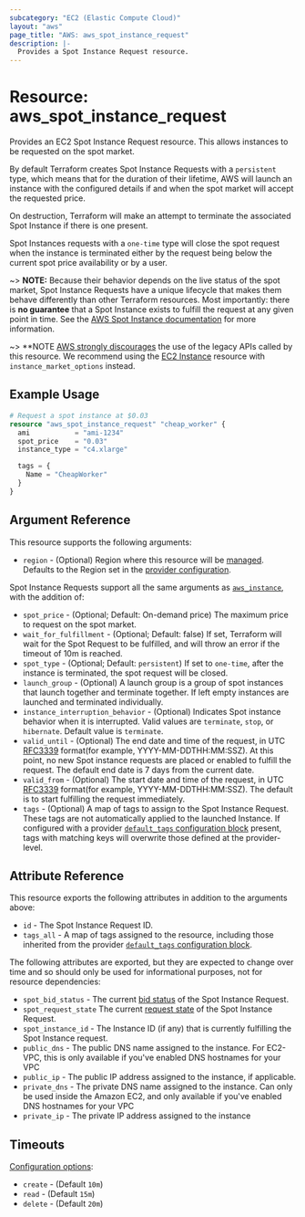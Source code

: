 ```yaml
---
subcategory: "EC2 (Elastic Compute Cloud)"
layout: "aws"
page_title: "AWS: aws_spot_instance_request"
description: |-
  Provides a Spot Instance Request resource.
---
```


# Resource: aws_spot_instance_request

Provides an EC2 Spot Instance Request resource. This allows instances to be
requested on the spot market.

By default Terraform creates Spot Instance Requests with a `persistent` type,
which means that for the duration of their lifetime, AWS will launch an
instance with the configured details if and when the spot market will accept
the requested price.

On destruction, Terraform will make an attempt to terminate the associated Spot
Instance if there is one present.

Spot Instances requests with a `one-time` type will close the spot request
when the instance is terminated either by the request being below the current spot
price availability or by a user.

~> **NOTE:** Because their behavior depends on the live status of the spot
market, Spot Instance Requests have a unique lifecycle that makes them behave
differently than other Terraform resources. Most importantly: there is **no
guarantee** that a Spot Instance exists to fulfill the request at any given
point in time. See the [AWS Spot Instance
documentation](https://docs.aws.amazon.com/AWSEC2/latest/UserGuide/using-spot-instances.html)
for more information.

~> **NOTE [AWS strongly discourages](https://docs.aws.amazon.com/AWSEC2/latest/UserGuide/spot-best-practices.html#which-spot-request-method-to-use) the use of the legacy APIs called by this resource.
We recommend using the [EC2 Instance](instance.html) resource with `instance_market_options` instead.

## Example Usage

```terraform
# Request a spot instance at $0.03
resource "aws_spot_instance_request" "cheap_worker" {
  ami           = "ami-1234"
  spot_price    = "0.03"
  instance_type = "c4.xlarge"

  tags = {
    Name = "CheapWorker"
  }
}
```

## Argument Reference

This resource supports the following arguments:

* `region` - (Optional) Region where this resource will be [managed](https://docs.aws.amazon.com/general/latest/gr/rande.html#regional-endpoints). Defaults to the Region set in the [provider configuration](https://registry.terraform.io/providers/hashicorp/aws/latest/docs#aws-configuration-reference).

Spot Instance Requests support all the same arguments as [`aws_instance`](instance.html), with the addition of:

* `spot_price` - (Optional; Default: On-demand price) The maximum price to request on the spot market.
* `wait_for_fulfillment` - (Optional; Default: false) If set, Terraform will
  wait for the Spot Request to be fulfilled, and will throw an error if the
  timeout of 10m is reached.
* `spot_type` - (Optional; Default: `persistent`) If set to `one-time`, after
  the instance is terminated, the spot request will be closed.
* `launch_group` - (Optional) A launch group is a group of spot instances that launch together and terminate together.
  If left empty instances are launched and terminated individually.
* `instance_interruption_behavior` - (Optional) Indicates Spot instance behavior when it is interrupted. Valid values are `terminate`, `stop`, or `hibernate`. Default value is `terminate`.
* `valid_until` - (Optional) The end date and time of the request, in UTC [RFC3339](https://tools.ietf.org/html/rfc3339#section-5.8) format(for example, YYYY-MM-DDTHH:MM:SSZ). At this point, no new Spot instance requests are placed or enabled to fulfill the request. The default end date is 7 days from the current date.
* `valid_from` - (Optional) The start date and time of the request, in UTC [RFC3339](https://tools.ietf.org/html/rfc3339#section-5.8) format(for example, YYYY-MM-DDTHH:MM:SSZ). The default is to start fulfilling the request immediately.
* `tags` - (Optional) A map of tags to assign to the Spot Instance Request. These tags are not automatically applied to the launched Instance. If configured with a provider [`default_tags` configuration block](https://registry.terraform.io/providers/hashicorp/aws/latest/docs#default_tags-configuration-block) present, tags with matching keys will overwrite those defined at the provider-level.

## Attribute Reference

This resource exports the following attributes in addition to the arguments above:

* `id` - The Spot Instance Request ID.
* `tags_all` - A map of tags assigned to the resource, including those inherited from the provider [`default_tags` configuration block](https://registry.terraform.io/providers/hashicorp/aws/latest/docs#default_tags-configuration-block).

The following attributes are exported, but they are expected to change over time and so should only be used for informational purposes, not for resource dependencies:

* `spot_bid_status` - The current [bid
  status](https://docs.aws.amazon.com/AWSEC2/latest/UserGuide/spot-bid-status.html)
  of the Spot Instance Request.
* `spot_request_state` The current [request
  state](https://docs.aws.amazon.com/AWSEC2/latest/UserGuide/spot-requests.html#creating-spot-request-status)
  of the Spot Instance Request.
* `spot_instance_id` - The Instance ID (if any) that is currently fulfilling
  the Spot Instance request.
* `public_dns` - The public DNS name assigned to the instance. For EC2-VPC, this
  is only available if you've enabled DNS hostnames for your VPC
* `public_ip` - The public IP address assigned to the instance, if applicable.
* `private_dns` - The private DNS name assigned to the instance. Can only be
  used inside the Amazon EC2, and only available if you've enabled DNS hostnames
  for your VPC
* `private_ip` - The private IP address assigned to the instance

## Timeouts

[Configuration options](https://developer.hashicorp.com/terraform/language/resources/syntax#operation-timeouts):

* `create` - (Default `10m`)
* `read` - (Default `15m`)
* `delete` - (Default `20m`)
